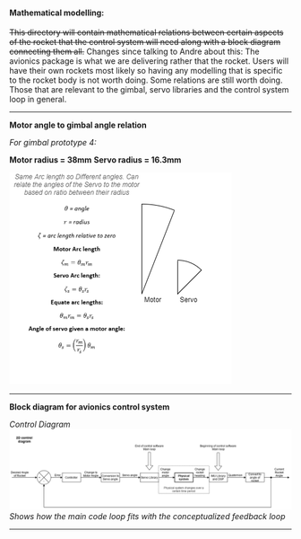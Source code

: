 #### Mathematical modelling:


~~This directory will contain mathematical relations between certain aspects of the rocket that the control system will need along with a block diagram connecting them all.~~ Changes since talking to Andre about this: The avionics package is what we are delivering rather that the rocket. Users will have their own rockets most likely so having any modelling that is specific to the rocket body is not worth doing. Some relations are still worth doing. Those that are relevant to the gimbal, servo libraries and the control system loop in general.

***
**Motor angle to gimbal angle relation**

*For gimbal prototype 4:*

 **Motor radius = 38mm**
 **Servo radius = 16.3mm**

![arc](arc.png)

***
**Block diagram for avionics control system**

*Control Diagram*
![loopfeedback](control_diagram.PNG)
*Shows how the main code loop fits with the conceptualized feedback loop*
***
